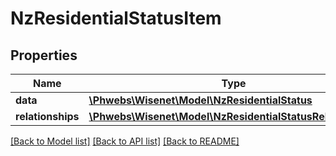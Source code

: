 # NzResidentialStatusItem

## Properties
Name | Type | Description | Notes
------------ | ------------- | ------------- | -------------
**data** | [**\Phwebs\Wisenet\Model\NzResidentialStatus**](NzResidentialStatus.md) |  | [optional] 
**relationships** | [**\Phwebs\Wisenet\Model\NzResidentialStatusRelationships**](NzResidentialStatusRelationships.md) |  | [optional] 

[[Back to Model list]](../../README.md#documentation-for-models) [[Back to API list]](../../README.md#documentation-for-api-endpoints) [[Back to README]](../../README.md)

